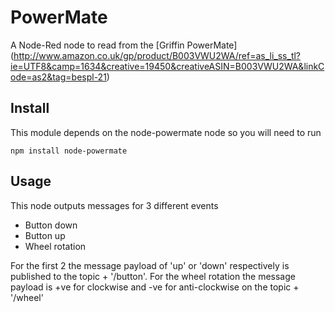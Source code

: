 PowerMate
=========
A Node-Red node to read from the [Griffin PowerMate] (http://www.amazon.co.uk/gp/product/B003VWU2WA/ref=as_li_ss_tl?ie=UTF8&camp=1634&creative=19450&creativeASIN=B003VWU2WA&linkCode=as2&tag=bespl-21)

Install
-------

This module depends on the node-powermate node so you will need to run 

	npm install node-powermate

Usage
-----

This node outputs messages for 3 different events

 + Button down
 + Button up
 + Wheel rotation

For the first 2 the message payload of 'up' or 'down' respectively is published to the topic + '/button'. For the wheel rotation the message payload is +ve for clockwise and -ve for anti-clockwise on the topic + '/wheel'


